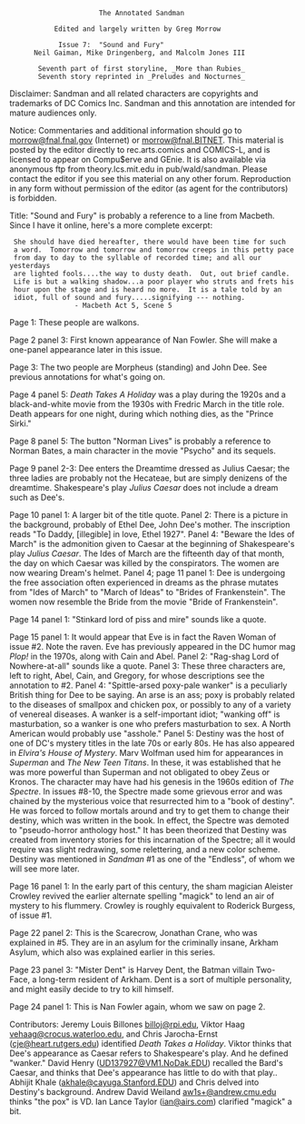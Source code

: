                           The Annotated Sandman

               Edited and largely written by Greg Morrow

		        Issue 7:  "Sound and Fury"
          Neil Gaiman, Mike Dringenberg, and Malcolm Jones III

           Seventh part of first storyline, _More than Rubies_
           Seventh story reprinted in _Preludes and Nocturnes_

Disclaimer:  Sandman and all related characters are copyrights and trademarks
of DC Comics Inc.  Sandman and this annotation are intended for mature
audiences only.

Notice:  Commentaries and additional information should go to
morrow@fnal.fnal.gov (Internet) or morrow@fnal.BITNET.  This material is
posted by the editor directly to rec.arts.comics and COMICS-L, and is licensed
to appear on Compu$erve and GEnie.  It is also available via anonymous ftp
from theory.lcs.mit.edu in pub/wald/sandman.  Please contact the editor if you
see this material on any other forum.  Reproduction in any form without
permission of the editor (as agent for the contributors) is forbidden.

Title:  "Sound and Fury" is probably a reference to a line from Macbeth.
Since I have it online, here's a more complete excerpt:

     She should have died hereafter, there would have been time for such
     a word.  Tomorrow and tomorrow and tomorrow creeps in this petty pace
     from day to day to the syllable of recorded time; and all our yesterdays
     are lighted fools....the way to dusty death.  Out, out brief candle.
     Life is but a walking shadow...a poor player who struts and frets his
     hour upon the stage and is heard no more.  It is a tale told by an
     idiot, full of sound and fury.....signifying --- nothing.
					- Macbeth Act 5, Scene 5

Page 1:  These people are walkons.

Page 2 panel 3:  First known appearance of Nan Fowler.  She will make a
one-panel appearance later in this issue.

Page 3:  The two people are Morpheus (standing) and John Dee.  See previous
annotations for what's going on.

Page 4 panel 5:  _Death Takes A Holiday_ was a play during the 1920s and a
black-and-white movie from the 1930s with Fredric March in the title role.
Death appears for one night, during which nothing dies, as the "Prince Sirki."

Page 8 panel 5:  The button "Norman Lives" is probably a reference to Norman
Bates, a main character in the movie "Psycho" and its sequels.

Page 9 panel 2-3:  Dee enters the Dreamtime dressed as Julius Caesar; the three
ladies are probably not the Hecateae, but are simply denizens of the dreamtime.
Shakespeare's play _Julius Caesar_ does not include a dream such as Dee's.

Page 10 panel 1:  A larger bit of the title quote.
	Panel 2:  There is a picture in the background, probably of Ethel Dee,
John Dee's mother.  The inscription reads "To Daddy, [illegible] in love,
Ethel 1927".
	Panel 4:  "Beware the Ides of March" is the admonition given to Caesar
at the beginning of Shakespeare's play _Julius Caesar_.  The Ides of March are
the fifteenth day of that month, the day on which Caesar was killed by the
conspirators.  The women are now wearing Dream's helmet.
	Panel 4; page 11 panel 1:  Dee is undergoing the free association often
experienced in dreams as the phrase mutates from "Ides of March" to "March of
Ideas" to "Brides of Frankenstein".  The women now resemble the Bride from the
movie "Bride of Frankenstein".

Page 14 panel 1:  "Stinkard lord of piss and mire" sounds like a quote.

Page 15 panel 1:  It would appear that Eve is in fact the Raven Woman of issue
#2.  Note the raven.  Eve has previously appeared in the DC humor mag _Plop!_
in the 1970s, along with Cain and Abel.
	Panel 2:  "Rag-shag Lord of Nowhere-at-all" sounds like a quote.
	Panel 3:  These three characters are, left to right, Abel, Cain, and
Gregory, for whose descriptions see the annotation to #2.
        Panel 4:  "Spittle-arsed poxy-pale wanker" is a peculiarly British
thing for Dee to be saying.  An arse is an ass; poxy is probably related to the
diseases of smallpox and chicken pox, or possibly to any of a variety of
venereal diseases.  A wanker is a self-important idiot; "wanking off" is
masturbation, so a wanker is one who prefers masturbation to sex.  A North
American would probably use "asshole."
	Panel 5:  Destiny was the host of one of DC's mystery titles in the
late 70s or early 80s.  He has also appeared in _Elvira's House of Mystery_.
Marv Wolfman used him for appearances in _Superman_ and _The New Teen Titans_.
In these, it was established that he was more powerful than Superman and not
obligated to obey Zeus or Kronos.  The character may have had his genesis in
the 1960s edition of _The Spectre_.  In issues #8-10, the Spectre made some
grievous error and was chained by the mysterious voice that resurrected him to
a "book of destiny".  He was forced to follow mortals around and try to get
them to change their destiny, which was written in the book.  In effect, the
Spectre was demoted to "pseudo-horror anthology host."  It has been theorized
that Destiny was created from inventory stories for this incarnation of the
Spectre; all it would require was slight redrawing, some relettering, and a new
color scheme.  Destiny was mentioned in _Sandman_ #1 as one of the "Endless",
of whom we will see more later.

Page 16 panel 1:  In the early part of this century, the sham magician Aleister
Crowley revived the earlier alternate spelling "magick" to lend an air of
mystery to his flummery.  Crowley is roughly equivalent to Roderick Burgess,
of issue #1.

Page 22 panel 2:  This is the Scarecrow, Jonathan Crane, who was explained in
#5.  They are in an asylum for the criminally insane, Arkham Asylum, which also
was explained earlier in this series.

Page 23 panel 3:  "Mister Dent" is Harvey Dent, the Batman villain
Two-Face, a long-term resident of Arkham.  Dent is a sort of multiple
personality, and might easily decide to try to kill himself.

Page 24 panel 1:  This is Nan Fowler again, whom we saw on page 2.

Contributors:
	Jeremy Louis Billones <billoj@rpi.edu>, Viktor Haag
<vehaag@crocus.waterloo.edu>, and Chris Jarocha-Ernst (cje@heart.rutgers.edu)
identified _Death Takes a Holiday_.
	Viktor thinks that Dee's appearance as Caesar refers to Shakespeare's
play.  And he defined "wanker."  David Henry (UD137927@VM1.NoDak.EDU) recalled
the Bard's Caesar, and thinks that Dee's appearance has little to do with that
play..
	Abhijit Khale (akhale@cayuga.Stanford.EDU) and Chris delved into
Destiny's background.
	Andrew David Weiland <aw1s+@andrew.cmu.edu> thinks "the pox" is VD.
	Ian Lance Taylor (ian@airs.com) clarified "magick" a bit.
